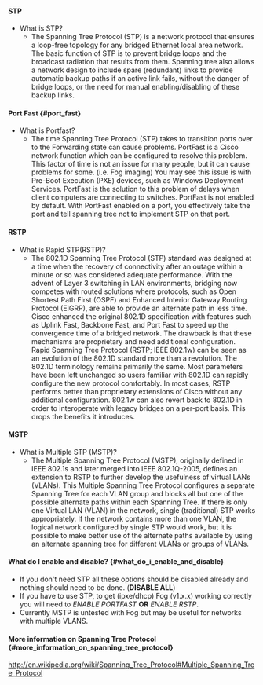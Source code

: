 #### STP

-   What is STP?
    -   The Spanning Tree Protocol (STP) is a network protocol that
        ensures a loop-free topology for any bridged Ethernet local area
        network. The basic function of STP is to prevent bridge loops
        and the broadcast radiation that results from them. Spanning
        tree also allows a network design to include spare (redundant)
        links to provide automatic backup paths if an active link fails,
        without the danger of bridge loops, or the need for manual
        enabling/disabling of these backup links.

#### Port Fast {#port_fast}

-   What is Portfast?
    -   The time Spanning Tree Protocol (STP) takes to transition ports
        over to the Forwarding state can cause problems. PortFast is a
        Cisco network function which can be configured to resolve this
        problem. This factor of time is not an issue for many people,
        but it can cause problems for some. (i.e. Fog imaging) You may
        see this issue is with Pre-Boot Execution (PXE) devices, such as
        Windows Deployment Services. PortFast is the solution to this
        problem of delays when client computers are connecting to
        switches. PortFast is not enabled by default. With PortFast
        enabled on a port, you effectively take the port and tell
        spanning tree not to implement STP on that port.

#### RSTP

-   What is Rapid STP(RSTP)?
    -   The 802.1D Spanning Tree Protocol (STP) standard was designed at
        a time when the recovery of connectivity after an outage within
        a minute or so was considered adequate performance. With the
        advent of Layer 3 switching in LAN environments, bridging now
        competes with routed solutions where protocols, such as Open
        Shortest Path First (OSPF) and Enhanced Interior Gateway Routing
        Protocol (EIGRP), are able to provide an alternate path in less
        time. Cisco enhanced the original 802.1D specification with
        features such as Uplink Fast, Backbone Fast, and Port Fast to
        speed up the convergence time of a bridged network. The drawback
        is that these mechanisms are proprietary and need additional
        configuration. Rapid Spanning Tree Protocol (RSTP; IEEE 802.1w)
        can be seen as an evolution of the 802.1D standard more than a
        revolution. The 802.1D terminology remains primarily the same.
        Most parameters have been left unchanged so users familiar with
        802.1D can rapidly configure the new protocol comfortably. In
        most cases, RSTP performs better than proprietary extensions of
        Cisco without any additional configuration. 802.1w can also
        revert back to 802.1D in order to interoperate with legacy
        bridges on a per-port basis. This drops the benefits it
        introduces.

#### MSTP

-   What is Multiple STP (MSTP)?
    -   The Multiple Spanning Tree Protocol (MSTP), originally defined
        in IEEE 802.1s and later merged into IEEE 802.1Q-2005, defines
        an extension to RSTP to further develop the usefulness of
        virtual LANs (VLANs). This Multiple Spanning Tree Protocol
        configures a separate Spanning Tree for each VLAN group and
        blocks all but one of the possible alternate paths within each
        Spanning Tree. If there is only one Virtual LAN (VLAN) in the
        network, single (traditional) STP works appropriately. If the
        network contains more than one VLAN, the logical network
        configured by single STP would work, but it is possible to make
        better use of the alternate paths available by using an
        alternate spanning tree for different VLANs or groups of VLANs.

#### What do I enable and disable? {#what_do_i_enable_and_disable}

-   If you don\'t need STP all these options should be disabled already
    and nothing should need to be done. (**DISABLE ALL**)
-   If you have to use STP, to get (ipxe/dhcp) Fog (v1.x.x) working
    correctly you will need to *ENABLE PORTFAST* **OR** *ENABLE RSTP*.
-   Currently MSTP is untested with Fog but may be useful for networks
    with multiple VLANS.

#### More information on Spanning Tree Protocol {#more_information_on_spanning_tree_protocol}

<http://en.wikipedia.org/wiki/Spanning_Tree_Protocol#Multiple_Spanning_Tree_Protocol>
